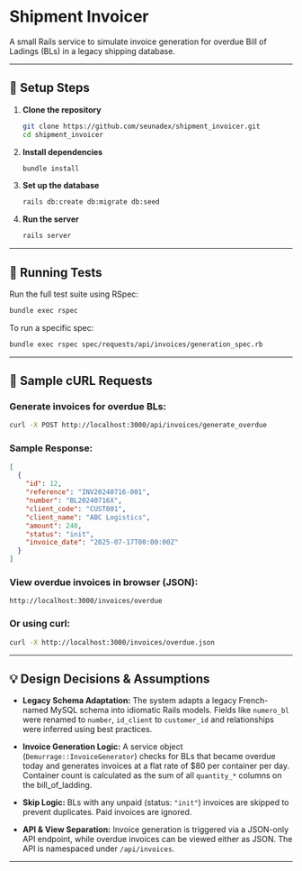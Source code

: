 
# Shipment Invoicer

A small Rails service to simulate invoice generation for overdue Bill of Ladings (BLs) in a legacy shipping database.

---

## 🚀 Setup Steps

1. **Clone the repository**

   ```bash
   git clone https://github.com/seunadex/shipment_invoicer.git
   cd shipment_invoicer
   ```

2. **Install dependencies**

   ```bash
   bundle install
   ```

3. **Set up the database**

   ```bash
   rails db:create db:migrate db:seed
   ```

4. **Run the server**
   ```bash
   rails server
   ```

---

## 🧪 Running Tests

Run the full test suite using RSpec:

```bash
bundle exec rspec
```

To run a specific spec:

```bash
bundle exec rspec spec/requests/api/invoices/generation_spec.rb
```

---

## 🧾 Sample cURL Requests

### Generate invoices for overdue BLs:

```bash
curl -X POST http://localhost:3000/api/invoices/generate_overdue
```

### Sample Response:

```json
[
  {
    "id": 12,
    "reference": "INV20240716-001",
    "number": "BL20240716X",
    "client_code": "CUST001",
    "client_name": "ABC Logistics",
    "amount": 240,
    "status": "init",
    "invoice_date": "2025-07-17T00:00:00Z"
  }
]
```

### View overdue invoices in browser (JSON):

```
http://localhost:3000/invoices/overdue
```

### Or using curl:

```bash
curl -X http://localhost:3000/invoices/overdue.json
```

---

## 💡 Design Decisions & Assumptions

- **Legacy Schema Adaptation:** The system adapts a legacy French-named MySQL schema into idiomatic Rails models. Fields like `numero_bl` were renamed to `number`, `id_client` to `customer_id` and relationships were inferred using best practices.

- **Invoice Generation Logic:** A service object (`Demurrage::InvoiceGenerator`) checks for BLs that became overdue today and generates invoices at a flat rate of $80 per container per day. Container count is calculated as the sum of all `quantity_*` columns on the bill_of_ladding.

- **Skip Logic:** BLs with any unpaid (status: `"init"`) invoices are skipped to prevent duplicates. Paid invoices are ignored.

- **API & View Separation:** Invoice generation is triggered via a JSON-only API endpoint, while overdue invoices can be viewed either as JSON. The API is namespaced under `/api/invoices`.

---
